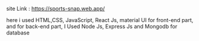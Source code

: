 site Link : https://sports-snap.web.app/

here i used HTML,CSS, JavaScript, React Js, material UI for front-end part,
and for back-end part, I Used Node Js, Express Js and Mongodb for database
